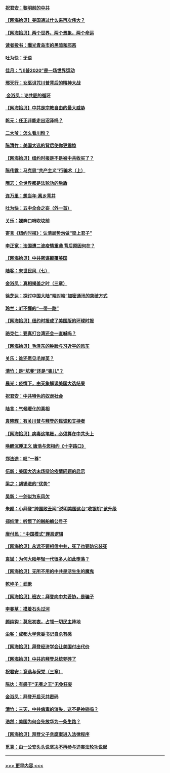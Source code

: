 #### [祝君安：黎明前的中共](../pages/nsc993/n12524071.md?t=11051302) 
#### [【网海拾贝】美国通过什么来再次伟大？](../pages/nsc993/n12523844.md?t=11051302) 
#### [【网海拾贝】两个世界，两个景象，两个命运](../pages/nsc993/n12521419.md?t=11051302) 
#### [读者投书：曝光青岛市的黑暗和邪恶](../pages/nsc993/n12520988.md?t=11051302) 
#### [吐为快：无语](../pages/nsc993/n12518588.md?t=11051302) 
#### [佳月：“川普2020”是一场世界运动](../pages/nsc993/n12518581.md?t=11051302) 
#### [邢天行：女巫诅咒川普背后的精神大战](../pages/nsc993/n12517257.md?t=11051302) 
#### [ 金浴凤：论共匪的循环](../pages/nsc993/n12517133.md?t=11051302) 
#### [【网海拾贝】中共是宗教自由的最大威胁](../pages/nsc993/n12516879.md?t=11051302) 
#### [乾元：任正非能走出沼泽吗？](../pages/nsc993/n12515831.md?t=11051302) 
#### [二大爷：怎么看川粉？](../pages/nsc993/n12515820.md?t=11051302) 
#### [陈清竹：美国大选的背后使你更震惊](../pages/nsc993/n12515589.md?t=11051302) 
#### [【网海拾贝】纽约时报是不是被中共收买了？](../pages/nsc993/n12515122.md?t=11051302) 
#### [陈伟霆：马克思“共产主义”行骗术（上）](../pages/nsc993/n12510217.md?t=11051302) 
#### [隋志：全世界都是法轮功的后盾](../pages/nsc993/n12510636.md?t=11051302) 
#### [连万里：想当年‧离乡背井](../pages/nsc993/n12510623.md?t=11051302) 
#### [吐为快：五中全会之妄（外一首）](../pages/nsc993/n12510470.md?t=11051302) 
#### [关乐：裸奔口哨吹坟前](../pages/nsc993/n12510403.md?t=11051302) 
#### [寄言《纽约时报》：认清局势勿做“梁上君子”](../pages/nsc993/n12510042.md?t=11051302) 
#### [李正宽：法国遭二波疫情重袭 背后原因何在？](../pages/nsc993/n12509971.md?t=11051302) 
#### [【网海拾贝】中共密谋颠覆美国](../pages/nsc993/n12509816.md?t=11051302) 
#### [陆客：末世民风（七）](../pages/nsc993/n12507822.md?t=11051302) 
#### [金浴凤：真相揭盖之时（三章）](../pages/nsc993/n12507804.md?t=11051302) 
#### [徐芝达：探讨中国大陆“端对端”加密通讯的突破方式](../pages/nsc993/n12507682.md?t=11051302) 
#### [玲兰：听不懂的“一带一路”](../pages/nsc993/n12507669.md?t=11051302) 
#### [【网海拾贝】纽约时报成了美国版的环球时报](../pages/nsc993/n12507053.md?t=11051302) 
#### [骆克仁：要真打台湾还会一直喊吗？](../pages/nsc993/n12506843.md?t=11051302) 
#### [【网海拾贝】毛泽东的肿脸与习近平的风车](../pages/nsc993/n12504537.md?t=11051302) 
#### [关乐：谁还愿见毛岸英？](../pages/nsc993/n12503866.md?t=11051302) 
#### [清竹：是“坑爹”还是“害儿”？](../pages/nsc993/n12503034.md?t=11051302) 
#### [晨光：疫情下，由天象解读美国大选结果](../pages/nsc993/n12502536.md?t=11051302) 
#### [祝君安：中共特色的奴隶社会](../pages/nsc993/n12501529.md?t=11051302) 
#### [陆言：气候暖化的真相](../pages/nsc993/n12501183.md?t=11051302) 
#### [袁晓辉：有关川普与拜登的民调和支持者](../pages/nsc993/n12500433.md?t=11051302) 
#### [【网海拾贝】病毒这笔账，必须算在中共头上](../pages/nsc993/n12500320.md?t=11051302) 
#### [唤醒沉睡正义 唐浩与您相约《十字路口》](../pages/nsc993/n12497980.md?t=11051302) 
#### [郑法途：叹“一尊”](../pages/nsc993/n12498837.md?t=11051302) 
#### [伍新：美国大选末场辩论疫情问题的启示](../pages/nsc993/n12498829.md?t=11051302) 
#### [梁之：胡锡进的“优势”](../pages/nsc993/n12498780.md?t=11051302) 
#### [吴新：一剑似为东风欠](../pages/nsc993/n12498772.md?t=11051302) 
#### [朱颜：小拜登“跨国败丑闻”说明美国这台“收银机”该升级](../pages/nsc993/n12498731.md?t=11051302) 
#### [郑纯清：听惯了的贼船艄公号子](../pages/nsc993/n12498721.md?t=11051302) 
#### [唐付民：“中国模式”罪恶逻辑](../pages/nsc993/n12498310.md?t=11051302) 
#### [【网海拾贝】永远不要相信中共，死了也要防它装死](../pages/nsc993/n12498162.md?t=11051302) 
#### [袁斌：为何大陆年轻一代很多人如此堕落？](../pages/nsc993/n12495696.md?t=11051302) 
#### [【网海拾贝】无所不用的中共是活生生的魔鬼](../pages/nsc993/n12495621.md?t=11051302) 
#### [乾坤子：武歌](../pages/nsc993/n12493391.md?t=11051302) 
#### [【网海拾贝】班农：拜登向中共妥协，是骗子](../pages/nsc993/n12492877.md?t=11051302) 
#### [李春草：摸着石头过河](../pages/nsc993/n12491121.md?t=11051302) 
#### [颜纯钩：莫忘初衷，占领一切民主阵地](../pages/nsc993/n12490965.md?t=11051302) 
#### [尘客：成都大学党委书记自杀有感](../pages/nsc993/n12490950.md?t=11051302) 
#### [【网海拾贝】拜登经济学会让美国付出代价](../pages/nsc993/n12489662.md?t=11051302) 
#### [【网海拾贝】中共的拜登总统梦碎了](../pages/nsc993/n12487896.md?t=11051302) 
#### [祝君安：竞选与保党（三章）](../pages/nsc993/n12487258.md?t=11051302) 
#### [陈达：有感于“无冕之王”无免狂妄](../pages/nsc993/n12485133.md?t=11051302) 
#### [金浴凤：拜登开启灭共密码](../pages/nsc993/n12485125.md?t=11051302) 
#### [清竹：三天，中共病毒的消失，这不是神迹吗？](../pages/nsc993/n12485027.md?t=11051302) 
#### [浩然：美国为何会先放华为一条生路？](../pages/nsc993/n12484997.md?t=11051302) 
#### [【网海拾贝】拜登父子贪腐案进入法律程序](../pages/nsc993/n12484957.md?t=11051302) 
#### [觅真：由一公安头头说坚决不再参与迫害法轮功说起](../pages/nsc993/n12484212.md?t=11051302) 

----
#### [ >>> 更早内容 <<< ](../indexes/nsc993-earlier.md)
